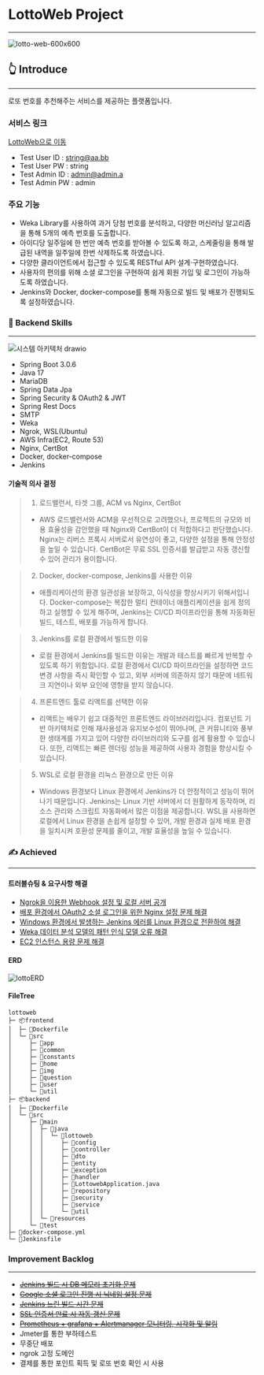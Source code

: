 # LottoWeb Project

-----
![lotto-web-600x600](https://github.com/user-attachments/assets/1e5bd5b6-2524-4fb0-af2c-beec081230b4)

## 👆 Introduce

-----
로또 번호를 추천해주는 서비스를 제공하는 플랫폼입니다.

### 서비스 링크
[LottoWeb으로 이동](https://sbsmily.shop/)

- Test User ID : string@aa.bb
- Test User PW : string
- Test Admin ID : admin@admin.a
- Test Admin PW : admin

### 주요 기능

- Weka Library를 사용하여 과거 당첨 번호를 분석하고, 다양한 머신러닝 알고리즘을 통해 5개의 예측 번호를 도출합니다.
- 아이디당 일주일에 한 번만 예측 번호를 받아볼 수 있도록 하고, 스케줄링을 통해 발급된 내역을 일주일에 한번 삭제하도록 하였습니다.
- 다양한 클라이언트에서 접근할 수 있도록 RESTful API 설계·구현하였습니다.
- 사용자의 편의를 위해 소셜 로그인을 구현하여 쉽게 회원 가입 및 로그인이 가능하도록 하였습니다.
- Jenkins와 Docker, docker-compose를 통해 자동으로 빌드 및 배포가 진행되도록 설정하였습니다.

### 🚀 Backend Skills

---
![시스템 아키텍처 drawio](https://github.com/user-attachments/assets/fbb27a26-79ff-4812-a760-082a806fd9cb)
- Spring Boot 3.0.6
- Java 17
- MariaDB
- Spring Data Jpa
- Spring Security & OAuth2 & JWT
- Spring Rest Docs
- SMTP
- Weka
- Ngrok, WSL(Ubuntu)
- AWS Infra(EC2, Route 53)
- Nginx, CertBot
- Docker, docker-compose
- Jenkins

#### 기술적 의사 결정

>1. 로드밸런서, 타겟 그룹, ACM vs Nginx, CertBot
>- AWS 로드밸런서와 ACM을 우선적으로 고려했으나, 프로젝트의 규모와 비용 효율성을 감안했을 때 Nginx와 CertBot이 더 적합하다고 판단했습니다. Nginx는 리버스 프록시 서버로서 유연성이 좋고, 다양한 설정을 통해 안정성을 높일 수 있습니다. CertBot은 무료 SSL 인증서를 발급받고 자동 갱신할 수 있어 관리가 용이합니다.

>2. Docker, docker-compose, Jenkins를 사용한 이유
>- 애플리케이션의 환경 일관성을 보장하고, 이식성을 향상시키기 위해서입니다. Docker-compose는 복잡한 멀티 컨테이너 애플리케이션을 쉽게 정의하고 실행할 수 있게 해주며, Jenkins는 CI/CD 파이프라인을 통해 자동화된 빌드, 테스트, 배포를 가능하게 합니다.

>3. Jenkins를 로컬 환경에서 빌드한 이유
>- 로컬 환경에서 Jenkins를 빌드한 이유는 개발과 테스트를 빠르게 반복할 수 있도록 하기 위함입니다. 로컬 환경에서 CI/CD 파이프라인을 설정하면 코드 변경 사항을 즉시 확인할 수 있고, 외부 서버에 의존하지 않기 때문에 네트워크 지연이나 외부 요인에 영향을 받지 않습니다. 

>4. 프론트엔드 툴로 리액트를 선택한 이유
>- 리액트는 배우기 쉽고 대중적인 프론트엔드 라이브러리입니다. 컴포넌트 기반 아키텍처로 인해 재사용성과 유지보수성이 뛰어나며, 큰 커뮤니티와 풍부한 생태계를 가지고 있어 다양한 라이브러리와 도구를 쉽게 활용할 수 있습니다. 또한, 리액트는 빠른 렌더링 성능을 제공하여 사용자 경험을 향상시킬 수 있습니다.

>5. WSL로 로컬 환경을 리눅스 환경으로 만든 이유
>- Windows 환경보다 Linux 환경에서 Jenkins가 더 안정적이고 성능이 뛰어나기 때문입니다. Jenkins는 Linux 기반 서버에서 더 원활하게 동작하며, 리소스 관리와 스크립트 자동화에서 많은 이점을 제공합니다. WSL을 사용하면 로컬에서 Linux 환경을 손쉽게 설정할 수 있어, 개발 환경과 실제 배포 환경을 일치시켜 호환성 문제를 줄이고, 개발 효율성을 높일 수 있습니다.

### ✍ Achieved

---
#### 트러블슈팅 & 요구사항 해결

- [Ngrok을 이용한 Webhook 설정 및 로컬 서버 공개](https://velog.io/@studyjun/Ngrok%EC%9D%84-%EC%9D%B4%EC%9A%A9%ED%95%9C-Webhook-%EC%84%A4%EC%A0%95-%EB%B0%8F-%EB%A1%9C%EC%BB%AC-%EC%84%9C%EB%B2%84-%EA%B3%B5%EA%B0%9C)
- [배포 환경에서 OAuth2 소셜 로그인을 위한 Nginx 설정 문제 해결](https://velog.io/@studyjun/%EB%B0%B0%ED%8F%AC-%ED%99%98%EA%B2%BD%EC%97%90%EC%84%9C-OAuth2-%EC%86%8C%EC%85%9C-%EB%A1%9C%EA%B7%B8%EC%9D%B8%EC%9D%84-%EC%9C%84%ED%95%9C-Nginx-%EC%84%A4%EC%A0%95-%EB%AC%B8%EC%A0%9C-%ED%95%B4%EA%B2%B0)
- [Windows 환경에서 발생하는 Jenkins 에러를 Linux 환경으로 전환하여 해결](https://velog.io/@studyjun/Windows-%ED%99%98%EA%B2%BD%EC%97%90%EC%84%9C-%EB%B0%9C%EC%83%9D%ED%95%98%EB%8A%94-Jenkins-%EC%97%90%EB%9F%AC%EB%A5%BC-Linux-%ED%99%98%EA%B2%BD%EC%9C%BC%EB%A1%9C-%EC%A0%84%ED%99%98%ED%95%98%EC%97%AC-%ED%95%B4%EA%B2%B0)
- [Weka 데이터 분석 모델의 패턴 인식 모델 오류 해결](https://velog.io/@studyjun/Weka-%EB%8D%B0%EC%9D%B4%ED%84%B0-%EB%B6%84%EC%84%9D-%EB%AA%A8%EB%8D%B8%EC%9D%98-%ED%8C%A8%ED%84%B4-%EC%9D%B8%EC%8B%9D-%EB%AA%A8%EB%8D%B8-%EC%98%A4%EB%A5%98-%ED%95%B4%EA%B2%B0)
- [EC2 인스턴스 용량 문제 해결](https://velog.io/@studyjun/EC2-%EC%9D%B8%EC%8A%A4%ED%84%B4%EC%8A%A4-%EC%9A%A9%EB%9F%89-%EB%AC%B8%EC%A0%9C-%ED%95%B4%EA%B2%B0)

#### ERD
![lottoERD](https://github.com/user-attachments/assets/1ba9e515-e12a-4d35-abd8-dfe393653d1f)

#### FileTree

```
lottoweb
├─ 📦frontend
│  ├─ 📜Dockerfile
│  └─ 📂src
│     ├─ 📂app
│     ├─ 📂common
│     ├─ 📂constants
│     ├─ 📂home
│     ├─ 📂img
│     ├─ 📂question
│     ├─ 📂user
│     └─ 📂util
├─ 📦backend
│  ├─ 📜Dockerfile
│  └─ 📂src
│     ├─ 📂main
│     │  ├─ 📂java
│     │  │  └─ 📂lottoweb
│     │  │     ├─ 📂config
│     │  │     ├─ 📂controller
│     │  │     ├─ 📂dto
│     │  │     ├─ 📂entity
│     │  │     ├─ 📂exception
│     │  │     ├─ 📂handler
│     │  │     ├─ 📜LottowebApplication.java
│     │  │     ├─ 📂repository
│     │  │     ├─ 📂security
│     │  │     ├─ 📂service
│     │  │     └─ 📂util
│     │  └─ 📂resources
│     └─ 📂test
├─ 📜docker-compose.yml
└─ 📜Jenkinsfile
```

### Improvement Backlog

---

- [~~Jenkins 빌드 시 DB 메모리 초기화 문제~~](https://velog.io/@studyjun/Jenkins-%EB%B9%8C%EB%93%9C-%EC%8B%9C-DB-%EB%A9%94%EB%AA%A8%EB%A6%AC-%EC%B4%88%EA%B8%B0%ED%99%94-%EB%AC%B8%EC%A0%9C)
- [~~Google 소셜 로그인 진행 시 닉네임 설정 문제~~](https://velog.io/@studyjun/Google-%EC%86%8C%EC%85%9C-%EB%A1%9C%EA%B7%B8%EC%9D%B8-%EC%A7%84%ED%96%89-%EC%8B%9C-%EB%8B%89%EB%84%A4%EC%9E%84-%EC%84%A4%EC%A0%95-%EB%AC%B8%EC%A0%9C)
- [~~Jenkins 느린 빌드 시간 문제~~](https://velog.io/@studyjun/Jenkins-%EB%8A%90%EB%A6%B0-%EB%B9%8C%EB%93%9C-%EC%8B%9C%EA%B0%84-%EB%AC%B8%EC%A0%9C)
- [~~SSL 인증서 만료 시 자동 갱신 문제~~](https://velog.io/@studyjun/SSL-%EC%9D%B8%EC%A6%9D%EC%84%9C-%EB%A7%8C%EB%A3%8C-%EC%8B%9C-%EC%9E%90%EB%8F%99-%EA%B0%B1%EC%8B%A0-%EB%AC%B8%EC%A0%9C)
- [~~Prometheus + grafana + Alertmanager 모니터링, 시각화 및 알림~~](https://velog.io/@studyjun/Prometheus-Grafana-Alertmanager-%EB%AA%A8%EB%8B%88%ED%84%B0%EB%A7%81-%EC%8B%9C%EA%B0%81%ED%99%94-%EB%B0%8F-%EC%95%8C%EB%A6%BC)
- Jmeter를 통한 부하테스트
- 무중단 배포
- ngrok 고정 도메인
- 결제를 통한 포인트 획득 및 로또 번호 확인 시 사용